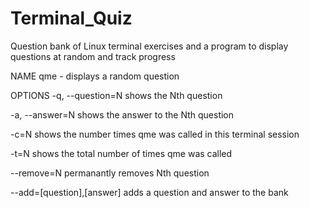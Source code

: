 # Terminal_Quiz
Question bank of Linux terminal exercises and a program to display questions at random and track progress

NAME
  qme - displays a random question
  
 OPTIONS
  -q, --question=N
      shows the Nth question
      
  -a, --answer=N
      shows the answer to the Nth question
  
  -c=N
      shows the number times qme was called in this terminal session
  
  -t=N
      shows the total number of times qme was called
  
  --remove=N
      permanantly removes Nth question
  
  --add=[question],[answer]
      adds a question and answer to the bank
      
      
